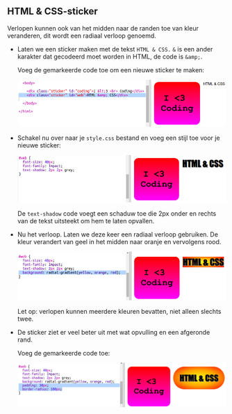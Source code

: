 ## HTML & CSS-sticker

Verlopen kunnen ook van het midden naar de randen toe van kleur veranderen, dit wordt een radiaal verloop genoemd.

+ Laten we een sticker maken met de tekst `HTML & CSS.` `&` is een ander karakter dat gecodeerd moet worden in HTML, de code is `&amp;`.
    
    Voeg de gemarkeerde code toe om een ​​nieuwe sticker te maken:
    
    ![screenshot](images/stickers-web-html.png)

+ Schakel nu over naar je `style.css` bestand en voeg een stijl toe voor je nieuwe sticker:
    
    ![screenshot](images/stickers-web-font.png)
    
    De `text-shadow` code voegt een schaduw toe die 2px onder en rechts van de tekst uitsteekt om hem te laten opvallen.

+ Nu het verloop. Laten we deze keer een radiaal verloop gebruiken. De kleur verandert van geel in het midden naar oranje en vervolgens rood.
    
    ![screenshot](images/stickers-web-gradient.png)
    
    Let op: verlopen kunnen meerdere kleuren bevatten, niet alleen slechts twee.

+ De sticker ziet er veel beter uit met wat opvulling en een afgeronde rand.
    
    Voeg de gemarkeerde code toe:
    
    ![screenshot](images/stickers-web-padding.png)